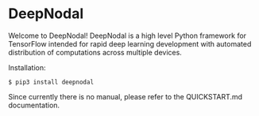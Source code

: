 # DeepNodal
Welcome to DeepNodal!  DeepNodal is a high level Python framework for TensorFlow intended for rapid deep learning
development with automated distribution of computations across multiple devices.

Installation:

```
$ pip3 install deepnodal
```

Since currently there is no manual, please refer to the QUICKSTART.md documentation.
